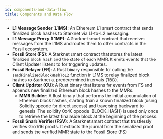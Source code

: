 ```yaml
---
id: components-and-data-flow
title: Components and Data Flow
---
```


- **L1 Message Sender (L1MS)**: An Ethereum L1 smart contract that sends finalized block hashes to Starknet via L1-to-L2 messaging.
- **L1 Message Proxy (L1MP)**: A Starknet smart contract that receives messages from the L1MS and routes them to other contracts in the Fossil ecosystem.
- **Fossil Store (FS)**: A Starknet smart contract that stores the latest finalized block hash and the state of each MMR. It emits events that the Client Updater listens to for triggering updates.
- **Fossil Relayer (FR)**: A Rust binary responsible for calling the `sendFinalizedBlockHashToL2` function in L1MS to relay finalized block hashes to Starknet at predetermined intervals (TBD).
- **Client Updater (CU)**: A Rust binary that listens for events from FS and appends new finalized Ethereum block hashes to the MMRs.
  - **MMR Builder**: A Rust binary that performs the initial accumulation of Ethereum block hashes, starting from a known finalized block (using Solidity opcode for direct access) and traversing backward to genesis. The solidity 0x40 opcode (BLOCK_HASH) is used only once to retrieve the latest finalaside block at the beginning of  the process.
- **Fossil Snark Verifier (FSV)**: A Starknet smart contract that trustlessly verifies Groth16 proofs. It extracts the journal from the serialized proof and sends the verified MMR state to the Fossil Store (FS).
